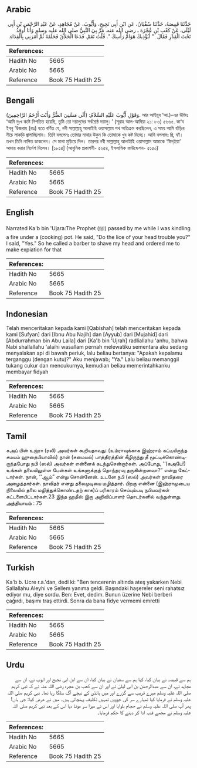 ## Arabic


<div dir="rtl" lang="ar" style={{fontSize:'larger',backgroundColor:'#f8f9fa',padding:20}}>
حَدَّثَنَا قَبِيصَةُ، حَدَّثَنَا سُفْيَانُ، عَنِ ابْنِ أَبِي نَجِيحٍ، وَأَيُّوبَ، عَنْ مُجَاهِدٍ، عَنْ عَبْدِ الرَّحْمَنِ بْنِ أَبِي لَيْلَى، عَنْ كَعْبِ بْنِ عُجْرَةَ ـ رضى الله عنه‏.‏ مَرَّ بِيَ النَّبِيُّ صلى الله عليه وسلم وَأَنَا أُوقِدُ تَحْتَ الْقِدْرِ فَقَالَ ‏ "‏ أَيُؤْذِيكَ هَوَامُّ رَأْسِكَ ‏"‏‏.‏ قُلْتُ نَعَمْ‏.‏ فَدَعَا الْحَلاَّقَ فَحَلَقَهُ ثُمَّ أَمَرَنِي بِالْفِدَاءِ‏.‏
</div>
<div style={{backgroundColor:'#f8f9fa',padding:20, marginBottom: 10}}><table> <thead> <tr> <th>References:</th> <th></th> </tr> </thead> <tbody><tr><td>Hadith No</td><td>5665</td></tr><tr><td>Arabic No</td><td>5665</td></tr><tr><td>Reference</td><td>Book 75 Hadith 25</td></tr></tbody></table></div>

## Bengali


<div dir="ltr" lang="bn" style={{fontSize:'larger',backgroundColor:'#f8f9fa',padding:20}}>
وَقَوْلِ أَيُّوبَ عَلَيْهِ السَّلاَمُ: (أَنِّي مَسَّنِيَ الضُّرُّ وَأَنْتَ أَرْحَمُ الرَّاحِمِينَ). আর আইয়ূব ‘আ.)-এর উক্তিঃ ‘আমি দুঃখ কষ্টে নিপতিত হয়েছি, তুমি তো দয়ালুদের সর্বশ্রেষ্ঠ দয়ালু।’ (সূরাহ আল-আম্বিয়া ২১: ৮৩) ৫৬৬৫. কা‘ব ইবনু ‘উজরাহ (রাঃ) হতে বর্ণিত যে, নবী সাল্লাল্লাহু আলাইহি ওয়াসাল্লাম পথ অতিক্রম করছিলেন, এ সময় আমি হাঁড়ির নীচে লাকড়ি জ্বালাচ্ছিলাম। তিনি বললেনঃ তোমার মাথার উকুন কি তোমাকে খুব কষ্ট দিচ্ছে। আমি বললামঃ জ্বি, হ্যাঁ। তখন তিনি নাপিত ডাকলেন। সে মাথা মুড়িয়ে দিল। তারপর নবী সাল্লাল্লাহু আলাইহি ওয়াসাল্লাম আমাকে ‘ফিদ্ইয়া’ আদায় করার নির্দেশ দিলেন। [১৮১৪] (আধুনিক প্রকাশনী- ৫২৫৪, ইসলামিক ফাউন্ডেশন- ৫১৫০)
</div>
<div style={{backgroundColor:'#f8f9fa',padding:20, marginBottom: 10}}><table> <thead> <tr> <th>References:</th> <th></th> </tr> </thead> <tbody><tr><td>Hadith No</td><td>5665</td></tr><tr><td>Arabic No</td><td>5665</td></tr><tr><td>Reference</td><td>Book 75 Hadith 25</td></tr></tbody></table></div>

## English


<div dir="ltr" lang="en" style={{fontSize:'larger',backgroundColor:'#f8f9fa',padding:20}}>
Narrated Ka'b bin 'Ujara:The Prophet (ﷺ) passed by me while I was kindling a fire under a (cooking) pot. He said, "Do the lice of your head trouble you?" I said, "Yes." So he called a barber to shave my head and ordered me to make expiation for that
</div>
<div style={{backgroundColor:'#f8f9fa',padding:20, marginBottom: 10}}><table> <thead> <tr> <th>References:</th> <th></th> </tr> </thead> <tbody><tr><td>Hadith No</td><td>5665</td></tr><tr><td>Arabic No</td><td>5665</td></tr><tr><td>Reference</td><td>Book 75 Hadith 25</td></tr></tbody></table></div>

## Indonesian


<div dir="ltr" lang="id" style={{fontSize:'larger',backgroundColor:'#f8f9fa',padding:20}}>
Telah menceritakan kepada kami [Qabishah] telah menceritakan kepada kami [Sufyan] dari [Ibnu Abu Najih] dan [Ayyub] dari [Mujahid] dari [Abdurrahman bin Abu Laila] dari [Ka'b bin 'Ujrah] radliallahu 'anhu, bahwa Nabi shallallahu 'alaihi wasallam pernah melewatiku sementara aku sedang menyalakan api di bawah periuk, lalu beliau bertanya: "Apakah kepalamu terganggu (dengan kutu)?" Aku menjawab; "Ya." Lalu beliau memanggil tukang cukur dan mencukurnya, kemudian beliau memerintahkanku membayar fidyah
</div>
<div style={{backgroundColor:'#f8f9fa',padding:20, marginBottom: 10}}><table> <thead> <tr> <th>References:</th> <th></th> </tr> </thead> <tbody><tr><td>Hadith No</td><td>5665</td></tr><tr><td>Arabic No</td><td>5665</td></tr><tr><td>Reference</td><td>Book 75 Hadith 25</td></tr></tbody></table></div>

## Tamil


<div dir="ltr" lang="ta" style={{fontSize:'larger',backgroundColor:'#f8f9fa',padding:20}}>
கஅப் பின் உஜ்ரா (ரலி) அவர்கள் கூறியதாவது: (உம்ராவுக்காக இஹ்ராம் கட்டியிருந்த சமயம் ஹுதைபியாவில்) நான் (சமையல்) பாத்திரத்தின் கீழிருந்து தீ மூட்டிக்கொண்டிருந்தபோது நபி (ஸல்) அவர்கள் என்னைக் கடந்துசென்றார்கள். அப்போது, ‘‘(கஅபே!) உங்கள் தலையிலுள்ள பேன்கள் உங்களுக்குத் தொந்தரவு தருகின்றனவா?” என்று கேட்டார்கள். நான், ‘‘ஆம்” என்று சொன்னேன். உடனே நபி (ஸல்) அவர்கள் நாவிதரை அழைத்தார்கள். நாவிதர் எனது தலைமுடியை மழித்தார். பிறகு என்னை (இஹ்ராமுடைய நிலையில் தலை மழித்துக்கொண்டதற் காக)ப் பரிகாரம் செய்யும்படி நபியவர்கள் கட்டளையிட்டார்கள்.23 இந்த ஹதீஸ் இரு அறிவிப்பாளர் தொடர்களில் வந்துள்ளது. அத்தியாயம் : 75
</div>
<div style={{backgroundColor:'#f8f9fa',padding:20, marginBottom: 10}}><table> <thead> <tr> <th>References:</th> <th></th> </tr> </thead> <tbody><tr><td>Hadith No</td><td>5665</td></tr><tr><td>Arabic No</td><td>5665</td></tr><tr><td>Reference</td><td>Book 75 Hadith 25</td></tr></tbody></table></div>

## Turkish


<div dir="ltr" lang="tr" style={{fontSize:'larger',backgroundColor:'#f8f9fa',padding:20}}>
Ka'b b. Ucre r.a.'dan, dedi ki: "Ben tencerenin altında ateş yakarken Nebi Sallallahu Aleyhi ve Sellem yanıma geldi. Başındaki haşereler seni rahatsız ediyor mu, diye sordu. Ben: Evet, dedim. Bunun üzerine Nebi berberi çağırdı, başımı traş ettirdi. Sonra da bana fidye vermemi emretti
</div>
<div style={{backgroundColor:'#f8f9fa',padding:20, marginBottom: 10}}><table> <thead> <tr> <th>References:</th> <th></th> </tr> </thead> <tbody><tr><td>Hadith No</td><td>5665</td></tr><tr><td>Arabic No</td><td>5665</td></tr><tr><td>Reference</td><td>Book 75 Hadith 25</td></tr></tbody></table></div>

## Urdu


<div dir="rtl" lang="ur" style={{fontSize:'larger',backgroundColor:'#f8f9fa',padding:20}}>
ہم سے قبیصہ نے بیان کیا، کہا ہم سے سفیان نے بیان کیا، ان سے ابن ابی نجیح اور ایوب نے، ان سے مجاہد نے، ان سے عبدالرحمٰن بن ابی لیلیٰ نے اور ان سے کعب بن عجرہ رضی اللہ عنہ نے کہ نبی کریم صلی اللہ علیہ وسلم میرے قریب سے گزرے اور میں ہانڈی کے نیچے آگ سلگا رہا تھا۔ نبی کریم صلی اللہ علیہ وسلم نے فرمایا کیا تمہارے سر کی جوویں تمہیں تکلیف پہنچاتی ہیں۔ میں نے عرض کیا: جی ہاں! پھر آپ صلی اللہ علیہ وسلم نے حجام بلوایا اور اس نے میرا سر مونڈ دیا اس کے بعد نبی کریم صلی اللہ علیہ وسلم نے مجھے فدیہ ادا کر دینے کا حکم فرمایا۔
</div>
<div style={{backgroundColor:'#f8f9fa',padding:20, marginBottom: 10}}><table> <thead> <tr> <th>References:</th> <th></th> </tr> </thead> <tbody><tr><td>Hadith No</td><td>5665</td></tr><tr><td>Arabic No</td><td>5665</td></tr><tr><td>Reference</td><td>Book 75 Hadith 25</td></tr></tbody></table></div>